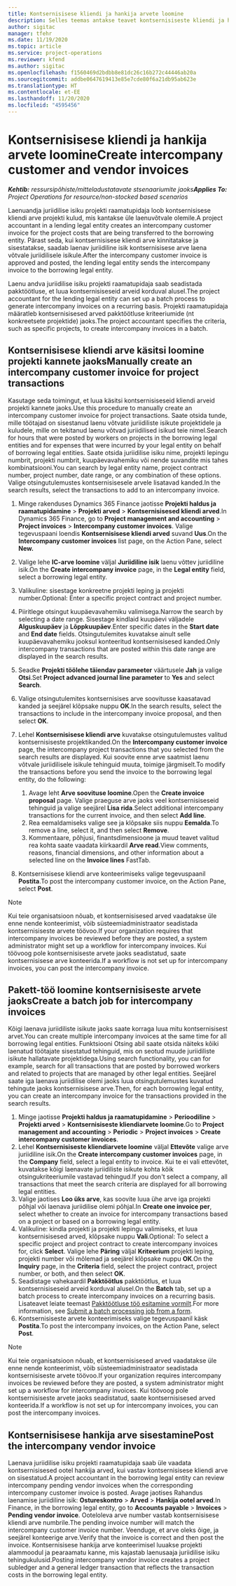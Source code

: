 ```yaml
---
title: Kontsernisisese kliendi ja hankija arvete loomine
description: Selles teemas antakse teavet kontsernisiseste kliendi ja hankija arvete koostamise kohta.
author: sigitac
manager: tfehr
ms.date: 11/19/2020
ms.topic: article
ms.service: project-operations
ms.reviewer: kfend
ms.author: sigitac
ms.openlocfilehash: f1560469d2bdbb8e81dc26c16b272c44446ab20a
ms.sourcegitcommit: addbe0647619413e85e7cde80f6a21db95ab623e
ms.translationtype: HT
ms.contentlocale: et-EE
ms.lasthandoff: 11/20/2020
ms.locfileid: "4595456"
---
```

# <a name="create-intercompany-customer-and-vendor-invoices"></a><span data-ttu-id="438ed-103">Kontsernisisese kliendi ja hankija arvete loomine</span><span class="sxs-lookup"><span data-stu-id="438ed-103">Create intercompany customer and vendor invoices</span></span>

<span data-ttu-id="438ed-104">_**Kehtib:** ressursipõhiste/mitteladustatavate stsenaariumite jaoks_</span><span class="sxs-lookup"><span data-stu-id="438ed-104">_**Applies To:** Project Operations for resource/non-stocked based scenarios_</span></span>

<span data-ttu-id="438ed-105">Laenuandja juriidilise isiku projekti raamatupidaja loob kontsernisisese kliendi arve projekti kulud, mis kantakse üle laenuvõtvale olemile.</span><span class="sxs-lookup"><span data-stu-id="438ed-105">A project accountant in a lending legal entity creates an intercompany customer invoice for the project costs that are being transferred to the borrowing entity.</span></span> <span data-ttu-id="438ed-106">Pärast seda, kui kontsernisisese kliendi arve kinnitatakse ja sisestatakse, saadab laenav juriidiline isik kontsernisisese arve laena võtvale juriidilisele isikule.</span><span class="sxs-lookup"><span data-stu-id="438ed-106">After the intercompany customer invoice is approved and posted, the lending legal entity sends the intercompany invoice to the borrowing legal entity.</span></span>

<span data-ttu-id="438ed-107">Laenu andva juriidilise isiku projekti raamatupidaja saab seadistada pakktöötluse, et luua kontsernisiseseid arveid korduval alusel.</span><span class="sxs-lookup"><span data-stu-id="438ed-107">The project accountant for the lending legal entity can set up a batch process to generate intercompany invoices on a recurring basis.</span></span> <span data-ttu-id="438ed-108">Projekti raamatupidaja määratleb kontsernisisesed arved pakktöötluse kriteeriumide (nt konkreetsete projektide) jaoks.</span><span class="sxs-lookup"><span data-stu-id="438ed-108">The project accountant specifies the criteria, such as specific projects, to create intercompany invoices in a batch.</span></span>

## <a name="manually-create-an-intercompany-customer-invoice-for-project-transactions"></a><span data-ttu-id="438ed-109">Kontsernisisese kliendi arve käsitsi loomine projekti kannete jaoks</span><span class="sxs-lookup"><span data-stu-id="438ed-109">Manually create an intercompany customer invoice for project transactions</span></span> 

<span data-ttu-id="438ed-110">Kasutage seda toimingut, et luua käsitsi kontsernisiseseid kliendi arveid projekti kannete jaoks.</span><span class="sxs-lookup"><span data-stu-id="438ed-110">Use this procedure to manually create an intercompany customer invoice for project transactions.</span></span> <span data-ttu-id="438ed-111">Saate otsida tunde, mille töötajad on sisestanud laenu võtvate juriidiliste isikute projektidele ja kuludele, mille on tekitanud laenu võtvad juriidilised isikud teie nimel.</span><span class="sxs-lookup"><span data-stu-id="438ed-111">Search for hours that were posted by workers on projects in the borrowing legal entities and for expenses that were incurred by your legal entity on behalf of borrowing legal entities.</span></span> <span data-ttu-id="438ed-112">Saate otsida juriidilise isiku nime, projekti lepingu numbrit, projekti numbrit, kuupäevavahemiku või nende suvandite mis tahes kombinatsiooni.</span><span class="sxs-lookup"><span data-stu-id="438ed-112">You can search by legal entity name, project contract number, project number, date range, or any combination of these options.</span></span> <span data-ttu-id="438ed-113">Valige otsingutulemustes kontsernisisesele arvele lisatavad kanded.</span><span class="sxs-lookup"><span data-stu-id="438ed-113">In the search results, select the transactions to add to an intercompany invoice.</span></span>

1. <span data-ttu-id="438ed-114">Minge rakenduses Dynamics 365 Finance jaotisse **Projekti haldus ja raamatupidamine** > **Projekti arved** > **Kontsernisisesed kliendi arved**.</span><span class="sxs-lookup"><span data-stu-id="438ed-114">In Dynamics 365 Finance, go to **Project management and accounting** > **Project invoices** > **Intercompany customer invoices**.</span></span> <span data-ttu-id="438ed-115">Valige tegevuspaani loendis **Kontsernisisese kliendi arved** suvand **Uus**.</span><span class="sxs-lookup"><span data-stu-id="438ed-115">On the **Intercompany customer invoices**  list page, on the Action Pane, select **New.**</span></span>
2. <span data-ttu-id="438ed-116">Valige lehe **IC-arve loomine** väljal **Juriidiline isik** laenu võttev juriidiline isik.</span><span class="sxs-lookup"><span data-stu-id="438ed-116">On the **Create intercompany invoice** page, in the **Legal entity** field, select a borrowing legal entity.</span></span>
3. <span data-ttu-id="438ed-117">Valikuline: sisestage konkreetne projekti leping ja projekti number.</span><span class="sxs-lookup"><span data-stu-id="438ed-117">Optional: Enter a specific project contract and project number.</span></span>
4. <span data-ttu-id="438ed-118">Piiritlege otsingut kuupäevavahemiku valimisega.</span><span class="sxs-lookup"><span data-stu-id="438ed-118">Narrow the search by selecting a date range.</span></span> <span data-ttu-id="438ed-119">Sisestage kindlaid kuupäevi väljadele **Alguskuupäev** ja **Lõppkuupäev**.</span><span class="sxs-lookup"><span data-stu-id="438ed-119">Enter specific dates in the **Start date** and **End date** fields.</span></span> <span data-ttu-id="438ed-120">Otsingutulemites kuvatakse ainult selle kuupäevavahemiku jooksul konteeritud kontsernisisesed kanded.</span><span class="sxs-lookup"><span data-stu-id="438ed-120">Only intercompany transactions that are posted within this date range are displayed in the search results.</span></span>
5. <span data-ttu-id="438ed-121">Seadke **Projekti töölehe täiendav parameeter** väärtusele **Jah** ja valige **Otsi**.</span><span class="sxs-lookup"><span data-stu-id="438ed-121">Set **Project advanced journal line parameter** to **Yes** and select **Search**.</span></span>
6. <span data-ttu-id="438ed-122">Valige otsingutulemites kontsernisises arve soovitusse kaasatavad kanded ja seejärel klõpsake nuppu **OK**.</span><span class="sxs-lookup"><span data-stu-id="438ed-122">In the search results, select the transactions to include in the intercompany invoice proposal, and then select **OK**.</span></span>
7. <span data-ttu-id="438ed-123">Lehel **Kontsernisisese kliendi arve** kuvatakse otsingutulemustes valitud kontsernisiseste projektikanded.</span><span class="sxs-lookup"><span data-stu-id="438ed-123">On the **Intercompany customer invoice** page, the intercompany project transactions that you selected from the search results are displayed.</span></span> <span data-ttu-id="438ed-124">Kui soovite enne arve saatmist laenu võtvale juriidilisele isikule tehinguid muuta, toimige järgmiselt.</span><span class="sxs-lookup"><span data-stu-id="438ed-124">To modify the transactions before you send the invoice to the borrowing legal entity, do the following:</span></span>
  
    1. <span data-ttu-id="438ed-125">Avage leht **Arve soovituse loomine**.</span><span class="sxs-lookup"><span data-stu-id="438ed-125">Open the **Create invoice proposal** page.</span></span> <span data-ttu-id="438ed-126">Valige praeguse arve jaoks veel kontsernisiseseid tehinguid ja valige seejärel **Lisa rida**.</span><span class="sxs-lookup"><span data-stu-id="438ed-126">Select additional intercompany transactions for the current invoice, and then select **Add line**.</span></span>
    2. <span data-ttu-id="438ed-127">Rea eemaldamiseks valige see ja klõpsake siis nuppu **Eemalda**.</span><span class="sxs-lookup"><span data-stu-id="438ed-127">To remove a line, select it, and then select **Remove**.</span></span>
    3. <span data-ttu-id="438ed-128">Kommentaare, põhjusi, finantsdimensioone ja muud teavet valitud rea kohta saate vaadata kiirkaardil **Arve read**.</span><span class="sxs-lookup"><span data-stu-id="438ed-128">View comments, reasons, financial dimensions, and other information about a selected line on the  **Invoice lines**  FastTab.</span></span>
    
8. <span data-ttu-id="438ed-129">Kontsernisisese kliendi arve konteerimiseks valige tegevuspaanil **Postita**.</span><span class="sxs-lookup"><span data-stu-id="438ed-129">To post the intercompany customer invoice, on the Action Pane, select **Post**.</span></span>

> [!NOTE]
> <span data-ttu-id="438ed-130">Kui teie organisatsioon nõuab, et kontsernisisesed arved vaadatakse üle enne nende konteerimist, võib süsteemiadministraator seadistada kontsernisiseste arvete töövoo.</span><span class="sxs-lookup"><span data-stu-id="438ed-130">If your organization requires that intercompany invoices be reviewed before they are posted, a system administrator might set up a workflow for intercompany invoices.</span></span> <span data-ttu-id="438ed-131">Kui töövoog pole kontsernisiseste arvete jaoks seadistatud, saate kontsernisisese arve konteerida.</span><span class="sxs-lookup"><span data-stu-id="438ed-131">If a workflow is not set up for intercompany invoices, you can post the intercompany invoice.</span></span>

## <a name="create-a-batch-job-for-intercompany-invoices"></a><span data-ttu-id="438ed-132">Pakett-töö loomine kontsernisiseste arvete jaoks</span><span class="sxs-lookup"><span data-stu-id="438ed-132">Create a batch job for intercompany invoices</span></span>

<span data-ttu-id="438ed-133">Kõigi laenava juriidiliste isikute jaoks saate korraga luua mitu kontsernisisest arvet.</span><span class="sxs-lookup"><span data-stu-id="438ed-133">You can create multiple intercompany invoices at the same time for all borrowing legal entities.</span></span> <span data-ttu-id="438ed-134">Funktsiooni Otsing abil saate otsida näiteks kõiki laenatud töötajate sisestatud tehinguid, mis on seotud muude juriidiliste isikute hallatavate projektidega.</span><span class="sxs-lookup"><span data-stu-id="438ed-134">Using search functionality, you can for example, search for all transactions that are posted by borrowed workers and related to projects that are managed by other legal entities.</span></span> <span data-ttu-id="438ed-135">Seejärel saate iga laenava juriidilise olemi jaoks luua otsingutulemustes kuvatud tehingute jaoks kontsernisisese arve.</span><span class="sxs-lookup"><span data-stu-id="438ed-135">Then, for each borrowing legal entity, you can create an intercompany invoice for the transactions provided in the search results.</span></span>

1. <span data-ttu-id="438ed-136">Minge jaotisse **Projekti haldus ja raamatupidamine** > **Perioodiline** > **Projekti arved** > **Kontsernisiseste kliendiarvete loomine**.</span><span class="sxs-lookup"><span data-stu-id="438ed-136">Go to **Project management and accounting** > **Periodic** > **Project invoices** > **Create intercompany customer invoices**.</span></span>
2. <span data-ttu-id="438ed-137">Lehel **Kontsernisiseste kliendiarvete loomine** väljal **Ettevõte** valige arve juriidiline isik.</span><span class="sxs-lookup"><span data-stu-id="438ed-137">On the **Create intercompany customer invoices** page, in the **Company**  field, select a legal entity to invoice.</span></span> <span data-ttu-id="438ed-138">Kui te ei vali ettevõtet, kuvatakse kõigi laenavate juriidiliste isikute kohta kõik otsingukriteeriumile vastavad tehingud.</span><span class="sxs-lookup"><span data-stu-id="438ed-138">If you don't select a company, all transactions that meet the search criteria are displayed for all borrowing legal entities.</span></span>
3. <span data-ttu-id="438ed-139">Valige jaotises **Loo üks arve**, kas soovite luua ühe arve iga projekti põhjal või laenava juriidilise olemi põhjal.</span><span class="sxs-lookup"><span data-stu-id="438ed-139">In **Create one invoice per**, select whether to create an invoice for intercompany transactions based on a project or based on a borrowing legal entity.</span></span>
4. <span data-ttu-id="438ed-140">Valikuline: kindla projekti ja projekti lepingu valimiseks, et luua kontsernisisesed arved, klõpsake nuppu **Vali**.</span><span class="sxs-lookup"><span data-stu-id="438ed-140">Optional: To select a specific project and project contract to create intercompany invoices for, click **Select**.</span></span> <span data-ttu-id="438ed-141">Valige lehe **Päring** väljal **Kriteerium** projekti leping, projekti number või mõlemad ja seejärel klõpsake nuppu **OK**.</span><span class="sxs-lookup"><span data-stu-id="438ed-141">On the **Inquiry** page, in the **Criteria** field, select the project contract, project number, or both, and then select **OK**.</span></span>
5. <span data-ttu-id="438ed-142">Seadistage vahekaardil **Pakktöötlus** pakktöötlus, et luua kontsernisiseseid arveid korduval alusel.</span><span class="sxs-lookup"><span data-stu-id="438ed-142">On the **Batch** tab, set up a batch process to create intercompany invoices on a recurring basis.</span></span> <span data-ttu-id="438ed-143">Lisateavet leiate teemast [Pakktöötluse töö esitamine vormilt](https://docs.microsoft.com/dynamicsax-2012/appuser-itpro/submit-a-batch-processing-job-from-a-form).</span><span class="sxs-lookup"><span data-stu-id="438ed-143">For more information, see [Submit a batch processing job from a form](https://docs.microsoft.com/dynamicsax-2012/appuser-itpro/submit-a-batch-processing-job-from-a-form).</span></span>
6. <span data-ttu-id="438ed-144">Kontsernisiseste arvete konteerimiseks valige tegevuspaanil käsk **Postita**.</span><span class="sxs-lookup"><span data-stu-id="438ed-144">To post the intercompany invoices, on the Action Pane, select **Post**.</span></span>

> [!NOTE]
> <span data-ttu-id="438ed-145">Kui teie organisatsioon nõuab, et kontsernisisesed arved vaadatakse üle enne nende konteerimist, võib süsteemiadministraator seadistada kontsernisiseste arvete töövoo.</span><span class="sxs-lookup"><span data-stu-id="438ed-145">If your organization requires intercompany invoices be reviewed before they are posted, a system administrator might set up a workflow for intercompany invoices.</span></span> <span data-ttu-id="438ed-146">Kui töövoog pole kontsernisiseste arvete jaoks seadistatud, saate kontsernisisesed arved konteerida.</span><span class="sxs-lookup"><span data-stu-id="438ed-146">If a workflow is not set up for intercompany invoices, you can post the intercompany invoices.</span></span>

## <a name="post-the-intercompany-vendor-invoice"></a><span data-ttu-id="438ed-147">Kontsernisisese hankija arve sisestamine</span><span class="sxs-lookup"><span data-stu-id="438ed-147">Post the intercompany vendor invoice</span></span>

<span data-ttu-id="438ed-148">Laenava juriidilise isiku projekti raamatupidaja saab üle vaadata kontsernisisesed ootel hankija arved, kui vastav kontsernisisese kliendi arve on sisestatud.</span><span class="sxs-lookup"><span data-stu-id="438ed-148">A project accountant in the borrowing legal entity can review intercompany pending vendor invoices when the corresponding intercompany customer invoice is posted.</span></span> <span data-ttu-id="438ed-149">Avage jaotises Rahandus laenamise juriidiline isik: **Ostureskontro** > **Arved** > **Hankija ootel arved**.</span><span class="sxs-lookup"><span data-stu-id="438ed-149">In Finance, in the borrowing legal entity, go to **Accounts payable** > **Invoices** > **Pending vendor invoice**.</span></span> <span data-ttu-id="438ed-150">Ooteloleva arve number vastab kontsernisisese kliendi arve numbrile.</span><span class="sxs-lookup"><span data-stu-id="438ed-150">The pending invoice number will match the intercompany customer invoice number.</span></span> <span data-ttu-id="438ed-151">Veenduge, et arve oleks õige, ja seejärel konteerige arve.</span><span class="sxs-lookup"><span data-stu-id="438ed-151">Verify that the invoice is correct and then post the invoice.</span></span> <span data-ttu-id="438ed-152">Kontsernisisese hankija arve konteerimisel luuakse projekti alammoodul ja pearaamatu kanne, mis kajastab laenusaaja juriidilise isiku tehingukulusid.</span><span class="sxs-lookup"><span data-stu-id="438ed-152">Posting intercompany vendor invoice creates a project subledger and a general ledger transaction that reflects the transaction costs in the borrowing legal entity.</span></span>
